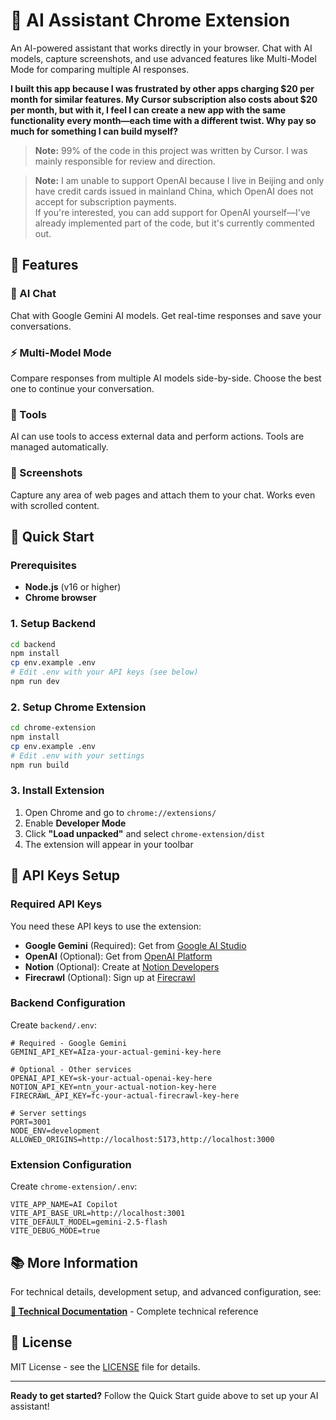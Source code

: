 # 🚀 AI Assistant Chrome Extension

An AI-powered assistant that works directly in your browser. Chat with AI models, capture screenshots, and use advanced features like Multi-Model Mode for comparing multiple AI responses.

**I built this app because I was frustrated by other apps charging $20 per month for similar features. My Cursor subscription also costs about $20 per month, but with it, I feel I can create a new app with the same functionality every month—each time with a different twist. Why pay so much for something I can build myself?**

> **Note:** 99% of the code in this project was written by Cursor. I was mainly responsible for review and direction.


> **Note:** I am unable to support OpenAI because I live in Beijing and only have credit cards issued in mainland China, which OpenAI does not accept for subscription payments.  
> If you're interested, you can add support for OpenAI yourself—I've already implemented part of the code, but it's currently commented out.

## 🌟 Features

### 🤖 AI Chat
Chat with Google Gemini AI models. Get real-time responses and save your conversations.

### ⚡ Multi-Model Mode
Compare responses from multiple AI models side-by-side. Choose the best one to continue your conversation.

### 🔧 Tools
AI can use tools to access external data and perform actions. Tools are managed automatically.

### 📸 Screenshots
Capture any area of web pages and attach them to your chat. Works even with scrolled content.

## 🚀 Quick Start

### Prerequisites
- **Node.js** (v16 or higher)
- **Chrome browser**

### 1. Setup Backend

```bash
cd backend
npm install
cp env.example .env
# Edit .env with your API keys (see below)
npm run dev
```

### 2. Setup Chrome Extension

```bash
cd chrome-extension
npm install
cp env.example .env
# Edit .env with your settings
npm run build
```

### 3. Install Extension

1. Open Chrome and go to `chrome://extensions/`
2. Enable **Developer Mode**
3. Click **"Load unpacked"** and select `chrome-extension/dist`
4. The extension will appear in your toolbar

## 🔑 API Keys Setup

### Required API Keys

You need these API keys to use the extension:

- **Google Gemini** (Required): Get from [Google AI Studio](https://aistudio.google.com/app/apikey)
- **OpenAI** (Optional): Get from [OpenAI Platform](https://platform.openai.com/api-keys)
- **Notion** (Optional): Create at [Notion Developers](https://developers.notion.com/)
- **Firecrawl** (Optional): Sign up at [Firecrawl](https://firecrawl.dev/)

### Backend Configuration

Create `backend/.env`:

```env
# Required - Google Gemini
GEMINI_API_KEY=AIza-your-actual-gemini-key-here

# Optional - Other services
OPENAI_API_KEY=sk-your-actual-openai-key-here
NOTION_API_KEY=ntn_your-actual-notion-key-here
FIRECRAWL_API_KEY=fc-your-actual-firecrawl-key-here

# Server settings
PORT=3001
NODE_ENV=development
ALLOWED_ORIGINS=http://localhost:5173,http://localhost:3000
```

### Extension Configuration

Create `chrome-extension/.env`:

```env
VITE_APP_NAME=AI Copilot
VITE_API_BASE_URL=http://localhost:3001
VITE_DEFAULT_MODEL=gemini-2.5-flash
VITE_DEBUG_MODE=true
```

## 📚 More Information

For technical details, development setup, and advanced configuration, see:

**[📖 Technical Documentation](./docs/TECHNICAL.md)** - Complete technical reference

## 📄 License

MIT License - see the [LICENSE](./LICENSE) file for details.

---

**Ready to get started?** Follow the Quick Start guide above to set up your AI assistant!


<!-- Security scan triggered at 2025-09-28 15:56:35 -->